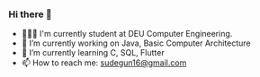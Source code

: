### Hi there 👋
- 👩🏼‍💻 I'm currently  student at DEU Computer Engineering.
- 🔭 I’m currently working on Java, Basic Computer Architecture
- 🌱 I’m currently learning C, SQL, Flutter
- 📫 How to reach me: sudegun16@gmail.com
